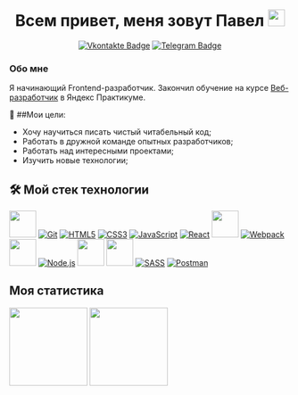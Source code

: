 <h1 align="center">Всем привет, меня зовут Павел <img src="https://media.giphy.com/media/hvRJCLFzcasrR4ia7z/giphy.gif" height="30px"></h1>
<p align="center">
<a href="https://vk.com/tptechnician"><img src="https://img.shields.io/badge/Vkontakte-blue?style=for-the-badge&logo=vk&logoColor=white" alt="Vkontakte Badge"></a>
<a href="https://t.me/Tptechnician"><img src="https://img.shields.io/badge/Telegram-blue?style=for-the-badge&logo=telegram&logoColor=white" alt="Telegram Badge"></a>
</p>

### Обо мне

Я начинающий Frontend-разработчик. Закончил обучение на курсе [Веб-разработчик](https://practicum.yandex.ru/web/) в Яндекс Практикуме.

🎯 ##Мои цели:

- Хочу научиться писать чистый читабельный код;
- Работать в дружной команде опытных разработчиков;
- Работать над интересными проектами;
- Изучить новые технологии;

## 🛠 Мой стек технологии

[<img src="https://user-images.githubusercontent.com/25181517/192108891-d86b6220-e232-423a-bf5f-90903e6887c3.png" height="48px"/>](https://code.visualstudio.com/)
[![Git](https://user-images.githubusercontent.com/86494748/128634186-d1b69fc3-322b-4344-89d0-615670eaaa93.png)](https://git-scm.com/)
[![HTML5](https://user-images.githubusercontent.com/86494748/128634189-e6ded326-aeb9-4f8d-8508-f0fcd7f1d891.png)](https://html5book.ru/html-html5/)
[![CSS3](https://user-images.githubusercontent.com/86494748/128634188-71178ce2-89cf-4283-9f5a-87ff5d3b4854.png)](https://html5book.ru/css-css3/)
[![JavaScript](https://user-images.githubusercontent.com/86494748/148681759-aea31033-3b1c-4687-a0e7-e5faeb06bf50.png)](https://262.ecma-international.org/)
[![React](https://user-images.githubusercontent.com/86494748/148681760-b140d3e8-7e61-4bfd-9266-b1f72523fe32.png)](https://ru.reactjs.org/)
[<img src="https://user-images.githubusercontent.com/25181517/183890598-19a0ac2d-e88a-4005-a8df-1ee36782fde1.png" height="48px"/>](https://www.typescriptlang.org/)
[![Webpack](https://user-images.githubusercontent.com/86494748/148681761-05344a41-60b5-4018-a977-90b31df5fcdc.png)](https://webpack.js.org/)
[<img src="https://user-images.githubusercontent.com/25181517/121401671-49102800-c959-11eb-9f6f-74d49a5e1774.png" height="48px"/>](https://www.npmjs.com/)
[![Node.js](https://user-images.githubusercontent.com/86494748/158791550-15622b7d-b568-4c49-8bdd-b6732cb2869b.png)](https://nodejs.org/en/)
[<img src="https://user-images.githubusercontent.com/25181517/183859966-a3462d8d-1bc7-4880-b353-e2cbed900ed6.png" height="48px"/>](https://expressjs.com/ru/)
[<img src="https://user-images.githubusercontent.com/25181517/182884177-d48a8579-2cd0-447a-b9a6-ffc7cb02560e.png" height="48px"/>](https://www.mongodb.com/)
[![SASS](https://user-images.githubusercontent.com/86494748/148681944-50f30a5c-1d29-40f8-b711-966ffe977e72.png)](https://sass-scss.ru/)
[![Postman](https://user-images.githubusercontent.com/86494748/158792069-56bb7fa3-5612-494f-82c1-7f30a5b9ba01.png)](https://www.postman.com/)

## Моя статистика

<img src="https://github-readme-stats.vercel.app/api/top-langs/?username=Tptechnician&layout=compact" height="140px"/> <img src="https://github-readme-stats.vercel.app/api?username=Tptechnician" height="140px"/>
